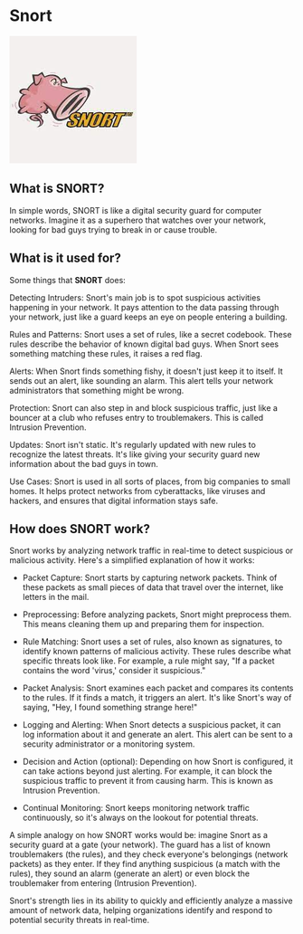 # Snort

![snort1.jpg](imgs/snort1.jpg)

## What is SNORT?  

In simple words, SNORT is like a digital security guard for computer networks. Imagine it as a superhero that watches over your network, looking for bad guys trying to break in or cause trouble.

## What is it used for?

Some things that <b>SNORT</b> does:

Detecting Intruders: Snort's main job is to spot suspicious activities happening in your network. It pays attention to the data passing through your network, just like a guard keeps an eye on people entering a building.

Rules and Patterns: Snort uses a set of rules, like a secret codebook. These rules describe the behavior of known digital bad guys. When Snort sees something matching these rules, it raises a red flag.

Alerts: When Snort finds something fishy, it doesn't just keep it to itself. It sends out an alert, like sounding an alarm. This alert tells your network administrators that something might be wrong.

Protection: Snort can also step in and block suspicious traffic, just like a bouncer at a club who refuses entry to troublemakers. This is called Intrusion Prevention.

Updates: Snort isn't static. It's regularly updated with new rules to recognize the latest threats. It's like giving your security guard new information about the bad guys in town.

Use Cases: Snort is used in all sorts of places, from big companies to small homes. It helps protect networks from cyberattacks, like viruses and hackers, and ensures that digital information stays safe.

## How does SNORT work?  

Snort works by analyzing network traffic in real-time to detect suspicious or malicious activity. Here's a simplified explanation of how it works:

- Packet Capture: Snort starts by capturing network packets. Think of these packets as small pieces of data that travel over the internet, like letters in the mail.

- Preprocessing: Before analyzing packets, Snort might preprocess them. This means cleaning them up and preparing them for inspection.

- Rule Matching: Snort uses a set of rules, also known as signatures, to identify known patterns of malicious activity. These rules describe what specific threats look like. For example, a rule might say, "If a packet contains the word 'virus,' consider it suspicious."

- Packet Analysis: Snort examines each packet and compares its contents to the rules. If it finds a match, it triggers an alert. It's like Snort's way of saying, "Hey, I found something strange here!"

- Logging and Alerting: When Snort detects a suspicious packet, it can log information about it and generate an alert. This alert can be sent to a security administrator or a monitoring system.

- Decision and Action (optional): Depending on how Snort is configured, it can take actions beyond just alerting. For example, it can block the suspicious traffic to prevent it from causing harm. This is known as Intrusion Prevention.

- Continual Monitoring: Snort keeps monitoring network traffic continuously, so it's always on the lookout for potential threats.

A simple analogy on how SNORT works would be: imagine Snort as a security guard at a gate (your network). The guard has a list of known troublemakers (the rules), and they check everyone's belongings (network packets) as they enter. If they find anything suspicious (a match with the rules), they sound an alarm (generate an alert) or even block the troublemaker from entering (Intrusion Prevention).

Snort's strength lies in its ability to quickly and efficiently analyze a massive amount of network data, helping organizations identify and respond to potential security threats in real-time.
